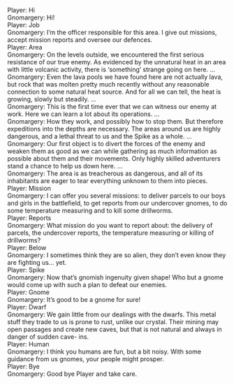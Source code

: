 Player: Hi  
Gnomargery: Hi!  
Player: Job  
Gnomargery: I’m the officer responsible for this area. I give out missions, accept mission reports and oversee our defences.  
Player: Area  
Gnomargery: On the levels outside, we encountered the first serious resistance of our true enemy. As evidenced by the unnatural heat in an area with little volcanic activity, there is ‘something’ strange going on here. …  
Gnomargery: Even the lava pools we have found here are not actually lava, but rock that was molten pretty much recently without any reasonable connection to some natural heat source. And for all we can tell, the heat is growing, slowly but steadily. …  
Gnomargery: This is the first time ever that we can witness our enemy at work. Here we can learn a lot about its operations. …  
Gnomargery: How they work, and possibly how to stop them. But therefore expeditions into the depths are necessary. The areas around us are highly dangerous, and a lethal threat to us and the Spike as a whole. …  
Gnomargery: Our first object is to divert the forces of the enemy and weaken them as good as we can while gathering as much information as possible about them and their movements. Only highly skilled adventurers stand a chance to help us down here. …  
Gnomargery: The area is as treacherous as dangerous, and all of its inhabitants are eager to tear everything unknown to them into pieces.  
Player: Mission  
Gnomargery: I can offer you several missions: to deliver parcels to our boys and girls in the battlefield, to get reports from our undercover gnomes, to do some temperature measuring and to kill some drillworms.  
Player: Reports  
Gnomargery: What mission do you want to report about: the delivery of parcels, the undercover reports, the temperature measuring or killing of drillworms?  
Player: Below  
Gnomargery: I sometimes think they are so alien, they don’t even know they are fighting us… yet.  
Player: Spike  
Gnomargery: Now that’s gnomish ingenuity given shape! Who but a gnome would come up with such a plan to defeat our enemies.  
Player: Gnome  
Gnomargery: It’s good to be a gnome for sure!  
Player: Dwarf  
Gnomargery: We gain little from our dealings with the dwarfs. This metal stuff they trade to us is prone to rust, unlike our crystal. Their mining may open passages and create new caves, but that is not natural and always in danger of sudden cave- ins.  
Player: Human  
Gnomargery: I think you humans are fun, but a bit noisy. With some guidance from us gnomes, your people might prosper.  
Player: Bye  
Gnomargery: Good bye Player and take care.  

